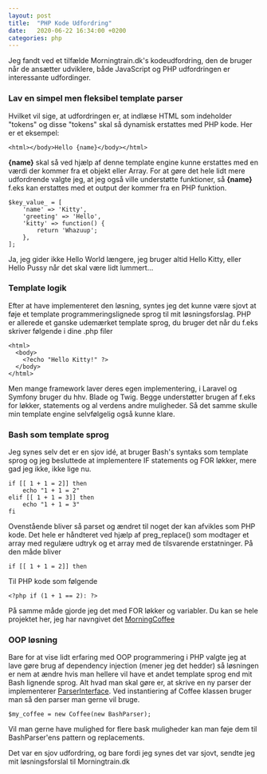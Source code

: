 ```yaml
---
layout: post
title:  "PHP Kode Udfordring"
date:   2020-06-22 16:34:00 +0200
categories: php
---
```

Jeg fandt ved et tilfælde Morningtrain.dk's kodeudfordring, den de bruger når de ansætter udviklere, både JavaScript og PHP udfordringen er interessante udfordinger.

### Lav en simpel men fleksibel template parser
Hvilket vil sige, at udfordringen er, at indlæse HTML som indeholder "tokens" og disse "tokens" skal så dynamisk erstattes med PHP kode. Her er et eksempel:
```
<html></body>Hello {name}</body></html>
```
**{name}** skal så ved hjælp af denne template engine kunne erstattes med en værdi der kommer fra et objekt eller Array. For at gøre det hele lidt mere udfordrende valgte jeg, at jeg også ville understøtte funktioner, så **{name}** f.eks kan erstattes med et output der kommer fra en PHP funktion.
```
$key_value_ = [
    'name' => 'Kitty',
    'greeting' => 'Hello',
    'kitty' => function() {
        return 'Whazuup';
    },
];
```
Ja, jeg gider ikke Hello World længere, jeg bruger altid Hello Kitty, eller Hello Pussy når det skal være lidt lummert...

### Template logik
Efter at have implementeret den løsning, syntes jeg det kunne være sjovt at føje et template programmeringslignede sprog til mit løsningsforslag. PHP er allerede et ganske udemærket template sprog, du bruger det når du f.eks skriver følgende i dine .php filer
```
<html>
  <body>
    <?echo "Hello Kitty!" ?>
  </body>
</html>
```
Men mange framework laver deres egen implementering, i Laravel og Symfony bruger du hhv. Blade og Twig. Begge understøtter brugen af f.eks for løkker, statements og al verdens andre muligheder. Så det samme skulle min template engine selvfølgelig også kunne klare.

### Bash som template sprog
Jeg synes selv det er en sjov idé, at bruger Bash's syntaks som template sprog og jeg besluttede at implementere IF statements og FOR løkker, mere gad jeg ikke, ikke lige nu.
```
if [[ 1 + 1 = 2]] then
    echo "1 + 1 = 2"
elif [[ 1 + 1 = 3]] then
    echo "1 + 1 = 3"
fi
```
Ovenstående bliver så parset og ændret til noget der kan afvikles som PHP kode. Det hele er håndteret ved hjælp af preg_replace() som modtager et array med regulære udtryk og et array med de tilsvarende erstatninger. På den måde bliver
```
if [[ 1 + 1 = 2]] then
```
Til PHP kode som følgende
```
<?php if (1 + 1 == 2): ?>
```
På samme måde gjorde jeg det med FOR løkker og variabler. Du kan se hele projektet her, jeg har navngivet det [MorningCoffee](https://github.com/kristiannissen/morningcoffee)

### OOP løsning
Bare for at vise lidt erfaring med OOP programmering i PHP valgte jeg at lave gøre brug af dependency injection (mener jeg det hedder) så løsningen er nem at ændre hvis man hellere vil have et andet template sprog end mit Bash lignende sprog.
Alt hvad man skal gøre er, at skrive en ny parser der implementerer [ParserInterface](https://github.com/kristiannissen/morningcoffee/blob/master/src/MorningCoffee/ParserInterface.php). Ved instantiering af Coffee klassen bruger man så den parser man gerne vil bruge.
```
$my_coffee = new Coffee(new BashParser);
```
Vil man gerne have mulighed for flere bask muligheder kan man føje dem til BashParser'ens pattern og replacements.

Det var en sjov udfordring, og bare fordi jeg synes det var sjovt, sendte jeg mit løsningsforslal til Morningtrain.dk